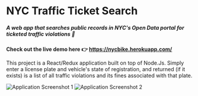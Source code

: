 # NYC Traffic Ticket Search
##### A web app that searches public records in  NYC's Open Data portal for ticketed traffic violations :cop:

**Check out the live demo here :point_right: https://nycbike.herokuapp.com/**

This project is a React/Redux application built on top of Node.Js. Simply enter a license plate and vehicle's state of registration, and returned (if it exists) is a list of all traffic violations and its fines associated with that plate.


![Application Screenshot 1](https://s3.amazonaws.com/vcbc/Screen+Shot+2018-06-28+at+5.58.54+PM.jpg)
![Application Screenshot 2](https://s3.amazonaws.com/vcbc/Screen+Shot+2018-06-28+at+5.59.18+PM.jpg)

